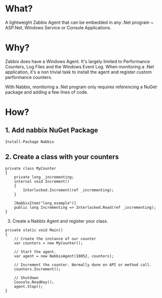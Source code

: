 # What?

A lightweight Zabbix Agent that can be embedded in any .Net program ~ ASP.Net, Windows Service or Console Applications.

# Why?

Zabbix does have a Windows Agent. It's largely limited to Performance Counters, Log Files and the Windows Event Log. When monitoring a .Net application, it's a non trivial task to install the agent and register custom performance counters. 

With Nabbix, monitoring a .Net program only requires referencing a NuGet package and adding a few lines of code.

# How?

## 1. Add nabbix NuGet Package

```
Install-Package Nabbix
```

## 2. Create a class with your counters

```
private class MyCounter
{
	private long _incrementing;
    internal void Increment()
	{
		Interlocked.Increment(ref _incrementing);
	}

	[NabbixItem("long_example")]
    public long Incrementing => Interlocked.Read(ref _incrementing);
}
```

3. Create a Nabbix Agent and register your class.

```
private static void Main()
{
	// Create the instance of our counter
    var counters = new MyCounter();
            
    // Start the agent.
    var agent = new NabbixAgent(10052, counters);

    // Increment the counter. Normally done on API or method call.
    counters.Increment();

    // Shutdown
	Console.ReadKey();
    agent.Stop();
}
```